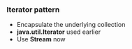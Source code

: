 ### Iterator pattern

* Encapsulate the underlying collection
* **java.util.Iterator** used earlier
* Use **Stream** now

